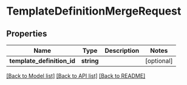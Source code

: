 # TemplateDefinitionMergeRequest

## Properties
Name | Type | Description | Notes
------------ | ------------- | ------------- | -------------
**template_definition_id** | **string** |  | [optional] 

[[Back to Model list]](../README.md#documentation-for-models) [[Back to API list]](../README.md#documentation-for-api-endpoints) [[Back to README]](../README.md)


